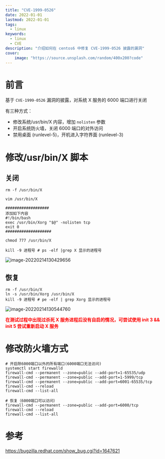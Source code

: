 ```yaml
---
title: "CVE-1999-0526" 
date: 2022-01-01
lastmod: 2022-01-01
tags: 
  - linux
keywords:
  - linux
  - CVE
description: "介绍如何在 centos6 中修复 CVE-1999-0526 披露的漏洞" 
cover:
    image: "https://source.unsplash.com/random/400x200?code" 
---
```


# 前言

基于 `CVE-1999-0526` 漏洞的披露，对系统 X 服务的 6000 端口进行关闭

有三种方式：

- 修改系统/usr/bin/X 内容，增加 `nolisten` 参数
- 开启系统防火墙，关闭 6000 端口的对外访问
- 禁用桌面 (runlevel-5)，开机进入字符界面 (runlevel-3)

# 修改/usr/bin/X 脚本

## 关闭

```textile
rm -f /usr/bin/X

vim /usr/bin/X

###################
添加如下内容
#!/bin/bash
exec /usr/bin/Xorg "$@" -nolisten tcp
exit 0
####################

chmod 777 /usr/bin/X

kill -9 进程号 # ps -elf |grep X 显示的进程号
```

![image-20220214130429656](https://image.lvbibir.cn/blog/image-20220214130429656.png)

## 恢复

```textile
rm -f /usr/bin/X
ln -s /usr/bin/Xorg /usr/bin/X
kill -9 进程号 # pe -elf | grep Xorg 显示的进程号
```

![image-20220214130544760](https://image.lvbibir.cn/blog/image-20220214130544760.png)

<font color='red'>**在测试过程中出现过杀死 X 服务进程后没有自启的情况，可尝试使用 init 3 && init 5 尝试重新启动 X 服务**</font>

# 修改防火墙方式

```textile
# 开启除6000端口以外的所有端口(6000端口无法访问)
systemctl start firewalld
firewall-cmd --permanent --zone=public --add-port=1-65535/udp
firewall-cmd --permanent --zone=public --add-port=1-5999/tcp
firewall-cmd --permanent --zone=public --add-port=6001-65535/tcp
firewall-cmd --reload
firewall-cmd --list-all

# 恢复（6000端口可以访问）
firewall-cmd --permanent --zone=public --add-port=6000/tcp
firewall-cmd --reload
firewall-cmd --list-all
```

# 参考

<https://bugzilla.redhat.com/show_bug.cgi?id=1647621>
